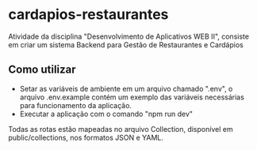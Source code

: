 # cardapios-restaurantes
Atividade da disciplina "Desenvolvimento de Aplicativos WEB II", consiste em criar um sistema Backend para Gestão de Restaurantes e Cardápios

## Como utilizar
- Setar as variáveis de ambiente em um arquivo chamado ".env", o arquivo .env.example contém um exemplo das variáveis necessárias para funcionamento da aplicação.
- Executar a aplicação com o comando "npm run dev"

Todas as rotas estão mapeadas no arquivo Collection, disponível em public/collections, nos formatos JSON e YAML.